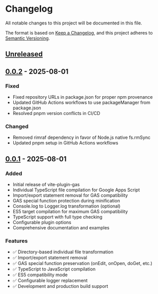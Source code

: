 # Changelog

All notable changes to this project will be documented in this file.

The format is based on [Keep a Changelog](https://keepachangelog.com/en/1.0.0/),
and this project adheres to [Semantic Versioning](https://semver.org/spec/v2.0.0.html).

## [Unreleased]

## [0.0.2] - 2025-08-01

### Fixed
- Fixed repository URLs in package.json for proper npm provenance
- Updated GitHub Actions workflows to use packageManager from package.json
- Resolved pnpm version conflicts in CI/CD

### Changed
- Removed rimraf dependency in favor of Node.js native fs.rmSync
- Updated pnpm setup in GitHub Actions workflows

## [0.0.1] - 2025-08-01

### Added
- Initial release of vite-plugin-gas
- Individual TypeScript file compilation for Google Apps Script
- Import/export statement removal for GAS compatibility
- GAS special function protection during minification
- Console.log to Logger.log transformation (optional)
- ES5 target compilation for maximum GAS compatibility
- TypeScript support with full type checking
- Configurable plugin options
- Comprehensive documentation and examples

### Features
- ✅ Directory-based individual file transformation
- ✅ Import/export statement removal
- ✅ GAS special function preservation (onEdit, onOpen, doGet, etc.)
- ✅ TypeScript to JavaScript compilation
- ✅ ES5 compatibility mode
- ✅ Configurable logger replacement
- ✅ Development and production build support

[Unreleased]: https://github.com/11gather11/vite-plugin-gas/compare/v0.0.2...HEAD
[0.0.2]: https://github.com/11gather11/vite-plugin-gas/releases/tag/v0.0.2
[0.0.1]: https://github.com/11gather11/vite-plugin-gas/releases/tag/v0.0.1
